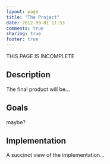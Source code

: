 ```yaml
---
layout: page
title: "The Project"
date: 2012-09-01 11:53
comments: true
sharing: true
footer: true
---
```

THIS PAGE IS INCOMPLETE

## Description
The final product will be...

## Goals
maybe?

## Implementation
A succinct view of the implementation...
